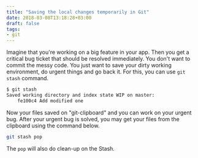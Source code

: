 ```yaml
---
title: "Saving the local changes temporarily in Git"
date: 2018-03-08T13:18:28+03:00
draft: false
tags:
- git
---
```


Imagine that you're working on a big feature in your app. Then you get a
critical bug ticket that should be resolved immediately. You don't want to
commit the messy code. You just want to save your dirty working environment, do
urgent things and go back it. For this, you can use `git stash` command.

<!--more-->

```sh
$ git stash
Saved working directory and index state WIP on master:
    fe100c4 Add modified one
```

Now your files saved on "git-clipboard" and you can work on your urgent bug.
After your urgent bug is solved, you may get your files from the clipboard using
the command below.

```sh
git stash pop
```

The `pop` will also do clean-up on the Stash.
